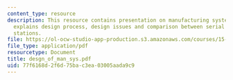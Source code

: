 ```yaml
---
content_type: resource
description: This resource contains presentation on manufacturing system and also
  explains design process, design issues and comparison between serial and parallel
  stations.
file: https://ol-ocw-studio-app-production.s3.amazonaws.com/courses/15-763j-manufacturing-system-and-supply-chain-design-spring-2005/77f6168d2f6d75bac3ea03005aada9c9_desgn_of_man_sys.pdf
file_type: application/pdf
resourcetype: Document
title: desgn_of_man_sys.pdf
uid: 77f6168d-2f6d-75ba-c3ea-03005aada9c9
---
```

